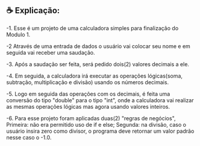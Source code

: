 ## ☕ Explicação:

-1. Esse é um projeto de uma calculadora simples para finalização do Modulo 1.

-2 Através de uma entrada de dados o usuário vai colocar seu nome e em seguida vai receber uma saudação.

-3. Após a saudação ser feita, será pedido dois(2) valores decimais a ele.

-4. Em seguida, a calculadora irá executar as operações lógicas(soma, subtração, multiplicação e divisão) usando os números decimais.

-5. Logo em seguida das operações com os decimais, é feita uma conversão do tipo "double" para o tipo "int", onde a calculadora vai realizar as mesmas operações lógicas mas agora usando valores inteiros.

-6. Para esse projeto foram aplicadas duas(2) "regras de negócios", Primeira: não era permitido uso de if e else; Segunda: na divisão, caso o usuário insira zero como divisor, o programa deve retornar um valor padrão nesse caso o -1.0.
